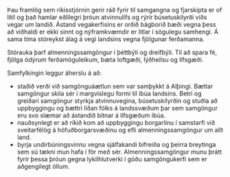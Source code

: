Þau framlög sem ríkisstjórnin gerir ráð fyrir til samgangna og fjarskipta er of lítil og það hamlar eðlilegri þróun atvinnulífs og rýrir búsetuskilyrði víðs vegar um landið. Ástand vegakerfisins er orðið bágborið bæði vegna þess að viðhaldi er ekki sinnt og nýframkvæmdir er litlar í sögulegu samhengi. Á sama tíma stóreykst álag á vegi landsins vegna fjölgunar ferðamanna.

Stórauka þarf almenningssamgöngur í þéttbýli og dreifbýli. Til að spara fé, fjölga ódýrum ferðamöguleikum, bæta loftgæði, lýðheilsu og lífsgæði.

Samfylkingin leggur áherslu á að:
-	staðið verði við samgönguáætlun sem var samþykkt á Alþingi. Bættar samgöngur skila sér í margvíslegu formi til íbúa landsins. Betri og greiðari samgöngur styrkja atvinnuvegina, búsetuskilyrðin og stuðla að uppbyggingu og bættri líðan fólks á landssvæðum þar sem samgöngur eru svo slæmar að ástandið bitnar á lífsgæðum íbúa.
-	nauðsynlegt er að ríkið kom að uppbyggingu borgarlínu í samstarfi við sveitarfélög á höfuðborgarsvæðinu og efli almenningssamgöngur um allt land.
-	byrja undirbúningsvinnu vegna sjálfakandi bifreiða og þeirra breytinga sem sú tækni mun hafa í för með sér. Almenningssamgöngur munu þrátt fyrir þessa þróun gegna lykilhlutverki í góðu samgöngukerfi sem er aðgengilegt öllum.
